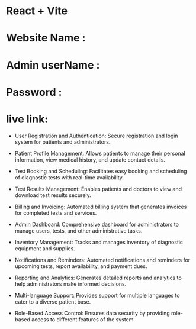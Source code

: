 # React + Vite
# Website Name :
# Admin userName :
# Password :
# live link: 



- User Registration and Authentication: Secure registration and login system for patients and administrators.

- Patient Profile Management: Allows patients to manage their personal information, view medical history, and update contact details.

- Test Booking and Scheduling: Facilitates easy booking and scheduling of diagnostic tests with real-time availability.

- Test Results Management: Enables patients and doctors to view and download test results securely.

- Billing and Invoicing: Automated billing system that generates invoices for completed tests and services.

- Admin Dashboard: Comprehensive dashboard for administrators to manage users, tests, and other administrative tasks.

- Inventory Management: Tracks and manages inventory of diagnostic equipment and supplies.

- Notifications and Reminders: Automated notifications and reminders for upcoming tests, report availability, and payment dues.

- Reporting and Analytics: Generates detailed reports and analytics to help administrators make informed decisions.

- Multi-language Support: Provides support for multiple languages to cater to a diverse patient base.

- Role-Based Access Control: Ensures data security by providing role-based access to different features of the system.

